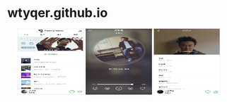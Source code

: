 # wtyqer.github.io
<div align=center>
  <img  width="150" height="150" src="https://github.com/wtyqer/wtyqer.github.io/blob/master/static/img/1.jpg"/>

  <img  width="150" height="150" src="https://github.com/wtyqer/wtyqer.github.io/blob/master/static/img/2.jpg"/>

  <img  width="150" height="150" src="https://github.com/wtyqer/wtyqer.github.io/blob/master/static/img/3.jpg"/>
</div>
